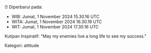 ⏰ Diperbarui pada:
- WIB: Jumat, 1 November 2024 15.30.16 UTC
- WITA: Jumat, 1 November 2024 16.30.16 UTC
- WIT: Jumat, 1 November 2024 17.30.16 UTC

Kutipan Inspiratif:
"May my enemies live a long life to see my success."


Kategori: attitude

